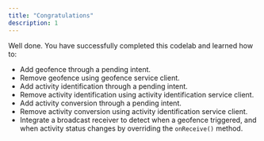 ```yaml
---
title: "Congratulations"
description: 1
---
```


Well done. You have successfully completed this codelab and learned how to:

- Add geofence through a pending intent.
- Remove geofence using geofence service client.
- Add activity identification through a pending intent.
- Remove activity identification using activity identification service client.
- Add activity conversion through a pending intent.
- Remove activity conversion using activity identification service client.
- Integrate a broadcast receiver to detect when a geofence triggered, and when activity status changes by overriding the `onReceive()` method.

